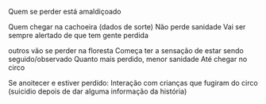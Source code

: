 Quem se perder está amaldiçoado

Quem chegar na cachoeira (dados de sorte)
    Não perde sanidade
    Vai ser sempre alertado de que tem gente perdida


outros vão se perder na floresta
    Começa ter a sensação de estar sendo seguido/observado
    Quanto mais perdido, menor sanidade
    Até chegar no circo
    
Se anoitecer e estiver perdido:
    Interação com crianças que fugiram do circo (suicidio depois de dar alguma informação da história)
    
